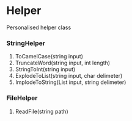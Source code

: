 # Helper
Personalised helper class

### StringHelper
1. ToCamelCase(string input)
2. TruncateWord(string input, int length)
3. StringToInt(string input)
4. ExplodeToList(string input, char delimeter)
5. ImplodeToString(List<string> input, string delimeter)

### FileHelper
1. ReadFile(string path)
